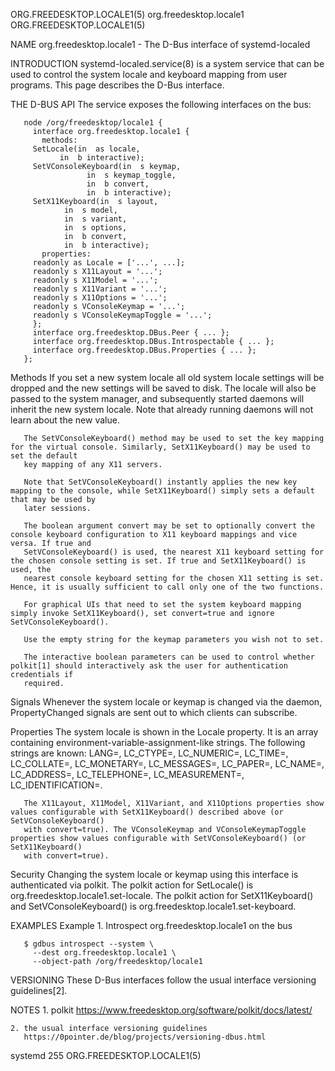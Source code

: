 ORG.FREEDESKTOP.LOCALE1(5)					    org.freedesktop.locale1					    ORG.FREEDESKTOP.LOCALE1(5)

NAME
       org.freedesktop.locale1 - The D-Bus interface of systemd-localed

INTRODUCTION
       systemd-localed.service(8) is a system service that can be used to control the system locale and keyboard mapping from user programs. This page
       describes the D-Bus interface.

THE D-BUS API
       The service exposes the following interfaces on the bus:

	   node /org/freedesktop/locale1 {
	     interface org.freedesktop.locale1 {
	       methods:
		 SetLocale(in  as locale,
			   in  b interactive);
		 SetVConsoleKeyboard(in	 s keymap,
				     in	 s keymap_toggle,
				     in	 b convert,
				     in	 b interactive);
		 SetX11Keyboard(in  s layout,
				in  s model,
				in  s variant,
				in  s options,
				in  b convert,
				in  b interactive);
	       properties:
		 readonly as Locale = ['...', ...];
		 readonly s X11Layout = '...';
		 readonly s X11Model = '...';
		 readonly s X11Variant = '...';
		 readonly s X11Options = '...';
		 readonly s VConsoleKeymap = '...';
		 readonly s VConsoleKeymapToggle = '...';
	     };
	     interface org.freedesktop.DBus.Peer { ... };
	     interface org.freedesktop.DBus.Introspectable { ... };
	     interface org.freedesktop.DBus.Properties { ... };
	   };

   Methods
       If you set a new system locale all old system locale settings will be dropped and the new settings will be saved to disk. The locale will also be
       passed to the system manager, and subsequently started daemons will inherit the new system locale. Note that already running daemons will not learn
       about the new value.

       The SetVConsoleKeyboard() method may be used to set the key mapping for the virtual console. Similarly, SetX11Keyboard() may be used to set the default
       key mapping of any X11 servers.

       Note that SetVConsoleKeyboard() instantly applies the new key mapping to the console, while SetX11Keyboard() simply sets a default that may be used by
       later sessions.

       The boolean argument convert may be set to optionally convert the console keyboard configuration to X11 keyboard mappings and vice versa. If true and
       SetVConsoleKeyboard() is used, the nearest X11 keyboard setting for the chosen console setting is set. If true and SetX11Keyboard() is used, the
       nearest console keyboard setting for the chosen X11 setting is set. Hence, it is usually sufficient to call only one of the two functions.

       For graphical UIs that need to set the system keyboard mapping simply invoke SetX11Keyboard(), set convert=true and ignore SetVConsoleKeyboard().

       Use the empty string for the keymap parameters you wish not to set.

       The interactive boolean parameters can be used to control whether polkit[1] should interactively ask the user for authentication credentials if
       required.

   Signals
       Whenever the system locale or keymap is changed via the daemon, PropertyChanged signals are sent out to which clients can subscribe.

   Properties
       The system locale is shown in the Locale property. It is an array containing environment-variable-assignment-like strings. The following strings are
       known: LANG=, LC_CTYPE=, LC_NUMERIC=, LC_TIME=, LC_COLLATE=, LC_MONETARY=, LC_MESSAGES=, LC_PAPER=, LC_NAME=, LC_ADDRESS=, LC_TELEPHONE=,
       LC_MEASUREMENT=, LC_IDENTIFICATION=.

       The X11Layout, X11Model, X11Variant, and X11Options properties show values configurable with SetX11Keyboard() described above (or SetVConsoleKeyboard()
       with convert=true). The VConsoleKeymap and VConsoleKeymapToggle properties show values configurable with SetVConsoleKeyboard() (or SetX11Keyboard()
       with convert=true).

   Security
       Changing the system locale or keymap using this interface is authenticated via polkit. The polkit action for SetLocale() is
       org.freedesktop.locale1.set-locale. The polkit action for SetX11Keyboard() and SetVConsoleKeyboard() is org.freedesktop.locale1.set-keyboard.

EXAMPLES
       Example 1. Introspect org.freedesktop.locale1 on the bus

	   $ gdbus introspect --system \
	     --dest org.freedesktop.locale1 \
	     --object-path /org/freedesktop/locale1

VERSIONING
       These D-Bus interfaces follow the usual interface versioning guidelines[2].

NOTES
	1. polkit
	   https://www.freedesktop.org/software/polkit/docs/latest/

	2. the usual interface versioning guidelines
	   https://0pointer.de/blog/projects/versioning-dbus.html

systemd 255															    ORG.FREEDESKTOP.LOCALE1(5)
